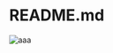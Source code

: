 # README.md
![aaa](https://github.com/sarah2023/README.md/assets/134475027/65fc7eb8-c094-4596-9165-ca022ffc6a7e)
